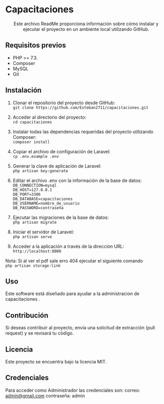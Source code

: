 # Capacitaciones 

<p align="center">
Este archivo ReadMe proporciona información sobre cómo instalar y ejecutar el proyecto en un ambiente local utilizando GitHub.
</p>

## Requisitos previos



- PHP >= 7.3.
- Composer
- MySQL
- Git



## Instalación

1.	Clonar el repositorio del proyecto desde GitHub:<br>
`git clone https://github.com/Esteban2711/capacitaciones.git`

2.	Acceder al directorio del proyecto:<br>
`cd capacitaciones `


3.	Instalar todas las dependencias requeridas del proyecto utilizando Composer: <br>
`composer install `


4.	Copiar el archivo de configuración de Laravel: <br>
`cp .env.example .env `


5.	Generar la clave de aplicación de Laravel: <br>
`php artisan key:generate `


6.	Editar el archivo .env con la información de la base de datos: <br>
	`DB_CONNECTION=mysql`<br>
	`DB_HOST=127.0.0.1`<br>
	`DB_PORT=3306`<br>
    `DB_DATABASE=capacitaciones`<br>
    `DB_USERNAME=nombre_de_usuario`<br>
    `DB_PASSWORD=contraseña `


7.	Ejecutar las migraciones de la base de datos: <br>
`php artisan migrate `


8.	Iniciar el servidor de Laravel: <br>
`php artisan serve `


9.	Acceder a la aplicación a través de la dirección URL: <br>
`http://localhost:8000 `

Nota: Si al ver el pdf sale erro 404 ejecutar el siguiente comando <br>
`php artisan storage:link`


## Uso

Este software está diseñado para ayudar a la administracion de capacitaciones .



## Contribución

Si deseas contribuir al proyecto, envía una solicitud de extracción (pull request) y se revisará tu código.



## Licencia

Este proyecto se encuentra bajo la licencia MIT.


## Credenciales 

Para acceder como Administrador las credenciales son:
correo: admin@gmail.com
contraseña: admin
